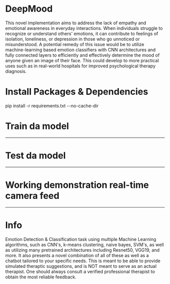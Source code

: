 # DeepMood
This novel implementation aims to address the lack of empathy and emotional awareness in everyday interactions. When individuals struggle to recognize or understand others' emotions, it can contribute to feelings of isolation, loneliness, or depression in those who go unnoticed or misunderstood. A potential remedy of this issue would be to utilize machine-learning based emotion classifiers with CNN architectures and fully connected layers to efficiently and effectively determine the mood of anyone given an image of their face. This could develop to more practical uses such as in real-world hospitals for improved psychological therapy diagnosis.

# Install Packages & Dependencies
pip install -r requirements.txt --no-cache-dir

# Train da model
______________

# Test da model
_____________

# Working demonstration real-time camera feed
_____________________________________


# Info
Emotion Detection & Classification task using multiple Machine Learning algorithms, such as CNN's, k-means clustering, naive bayes, SVM's, as well as utilizing many pretrained architectures including Resnet50, VGG19, and more. It also presents a novel combination of all of these as well as a chatbot tailored to your specific needs. This is meant to be able to provide simulated theraptic suggestions, and is NOT meant to serve as an actual therapist. One should always consult a verified professional therapist to obtain the most reliable feedback.
